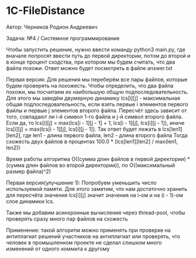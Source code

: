 # 1C-FileDistance

Автор: Черников Родион Андреевич

Задача: №4 / Системное программирование

Чтобы запустить решение, нужно ввести команду python3 main.py, где вначале попросят ввести путь до первой директории, 
потом до второй и в конце процент сходства, при котором мы будем считать, что два файла похожи. Ответ можно будет посмотреть
в файле answer.txt

Первая версия:
Для решения мы переберём все пары файлов, которые будем проверять на похожесть. Чтобы определить, что два файла похожи, мы посчитаем их наибольшую общую подпоследовательность. Для этого мы заведём двумерную динамику lcs[i][j] - максимальная общая подпоследовательность, если взять первые i элементов первого файлы и первые j элементов второго файла.
Пересчёт здесь зависит от того, совпадают ли i-й символ 1-го файла и j-й символ второго файла. Если да, 
то lcs[i][j] = max(lcs[i - 1][j - 1] + 1, lcs[i - 1][j], lcs[i][j - 1]), 
иначе lcs[i][j] = max(lcs[i - 1][j], lcs[i][j - 1]).
Так ответ будет лежать в lcs[len1][len2], где len1 - длина первого файла, len2 - длина второго файла
Тогда схожесть двух файлов в процентах 100.0 * (lcs[len1][len2] / max(len1, len2))

Время работы алгоритма O((сумма длин файлов в первой директории) * (сумма длин файлов во второй директории)), по 
O((максимальный размер файла)^2)

Первая версия(улучшение 1):
Попробуем уменьшить число используемой памяти. Для этого заметим, что нам достаточно хранить для пересчёта значения lcs[i][j] значит значения на i-ом и на (i - 1)-ом слое динамики lcs.

Также мы добавим асинхронные вычисления через thread-pool, чтобы проверять сразу много пар файлов на схожесть


Применение:
такой алгоритм можно применять при проверке на антиплагиат решений участников на антиплагиат или проверять, что человек в промышленном проекте не сделал слишком много изменений от одного коммита к другому